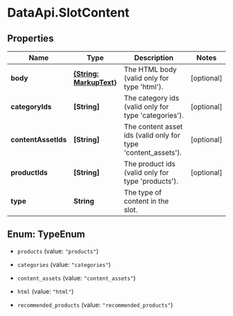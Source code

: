 # DataApi.SlotContent

## Properties

Name | Type | Description | Notes
------------ | ------------- | ------------- | -------------
**body** | [**{String: MarkupText}**](MarkupText.md) | The HTML body (valid only for type &#39;html&#39;). | [optional] 
**categoryIds** | **[String]** | The category ids (valid only for type &#39;categories&#39;). | [optional] 
**contentAssetIds** | **[String]** | The content asset ids (valid only for type &#39;content_assets&#39;). | [optional] 
**productIds** | **[String]** | The product ids (valid only for type &#39;products&#39;). | [optional] 
**type** | **String** | The type of content in the slot. | 



## Enum: TypeEnum


* `products` (value: `"products"`)

* `categories` (value: `"categories"`)

* `content_assets` (value: `"content_assets"`)

* `html` (value: `"html"`)

* `recommended_products` (value: `"recommended_products"`)




